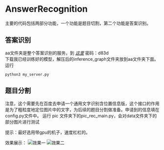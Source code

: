 # AnswerRecognition
主要的代码包括两部分功能，一个功能是题目切割，第二个功能是答案识别。

## 答案识别
aa文件夹是整个答案识别的服务，到 [*这里*](https://pan.baidu.com/s/1Gafj6qaaicOnmiEWyqaTXQ) 密码：d83d  
下载我已经训练好的模型，解压后的inference_graph文件夹放到aa文件夹下面。
运行
```
python3 my_server.py
```

## 题目分割
注意，这个需要先在百度去申请一个通用文字识别含位置信息版，这个接口的作用是为了粗粒度地定位图片中的文字，为后续的题目分割做准备。申请到的信息填在config.py文件中。
运行 pic 文件夹下的pic_rec_main.py，会对data文件夹下的部分图片进行测试


提示：最好选用带gpu的机子，速度杠杠的。

效果展示：
![效果一](https://github.com/ldjkiller/AnswerRecognition/result_pic/22DEF5C3-6BFC-489c-AADD-1A78F3FEA27A.png)
![效果二](https://github.com/ldjkiller/AnswerRecognition/result_pic/23FF8751-260F-428e-A4C0-59E01861082A.png)

